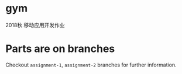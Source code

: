 # gym
2018秋 移动应用开发作业

# Parts are on branches

Checkout `assignment-1`, `assignment-2` branches for further information.
